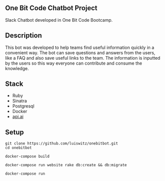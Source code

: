 ## One Bit Code Chatbot Project

Slack Chatbot developed in One Bit Code Bootcamp.


## Description

This bot was developed to help teams find useful information quickly in a convenient way.
The bot can save questions and answers from the users, like a FAQ and also save useful links to the team.
The information is inputted by the users so this way everyone can contribute and consume the knowledge.


## Stack
- Ruby
- Sinatra
- Postgresql
- Docker
- [api.ai](api.ai)


## Setup

```
git clone https://github.com/luiswitz/onebitbot.git
cd onebitbot
```

```
docker-compose build
```

```
docker-compose run website rake db:create && db:migrate
```

```
docker-compose run
```
